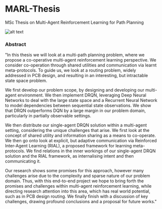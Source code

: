 # MARL-Thesis
MSc Thesis on Multi-Agent Reinforcement Learning for Path Planning 

![alt text](https://github.com/AmrinderRai/MARL-Thesis/blob/master/thesis_img.png)

### Abstract

"In this thesis we will look at a multi-path planning problem, where we propose a co-operative multi-agent reinforcement learning perspective. We consider co-operation through shared utilities and communication via learnt meta-protocols. To guide us, we look at a routing problem, widely addressed in PCB design, and resulting in an interesting, but intractable state space problem. 

We first develop our problem scope, by designing and developing our multi-agent environment. We then implement DRQN, leveraging Deep Neural Networks to deal with the large state space and a Recurrent Neural Network to model dependencies between sequential state observations. We show that DRQN outperforms DQN by a large margin in our problem domain, particularly in partially observable settings.

We then distribute our single-agent DRQN solution within a multi-agent setting, considering the unique challenges that arise. We first look at the concept of shared utility and information sharing as a means to co-operate. We then go onto look at explicit, but adaptive communication via Reinforced Inter-Agent Learning (RIAL), a proposed framework for learning meta-protocols. We find relations in the inner workings of our single-agent DRQN solution and the RIAL framework, as internalising intent and then communicating it.

Our research shows some promises for this approach, however many challenges arise due to the complexity and sparse nature of our problem domain. Thus, with this end-to-end  project we hope to bring forth the promises and challenges within multi-agent reinforcement learning, while directing research attention into this area, which has real world potential, such as in PCB design routing. We finally finish with a discussion of key challenges, drawing profound conclusions and a proposal for future works."
